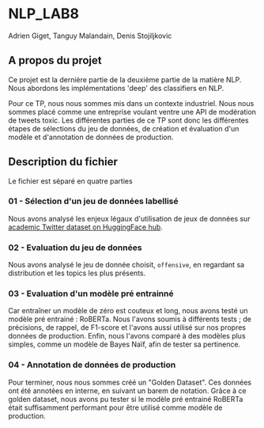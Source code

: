 # NLP_LAB8

Adrien Giget, Tanguy Malandain, Denis Stojiljkovic

## A propos du projet

Ce projet est la dernière partie de la deuxième partie de la matière NLP.
Nous abordons les implémentations 'deep' des classifiers en NLP.

Pour ce TP, nous nous sommes mis dans un contexte industriel.
Nous nous sommes placé comme une entreprise voulant ventre une API de modération
de tweets toxic. 
Les différentes parties de ce TP sont donc les différentes étapes de sélections
du jeu de données, de création et évaluation d'un modèle et d'annotation
de données de production.

## Description du fichier
Le fichier est séparé en quatre parties

### 01 - Sélection d'un jeu de données labellisé

Nous avons analysé les enjeux légaux d'utilisation de jeux de données sur
[academic Twitter dataset on HuggingFace hub](https://huggingface.co/datasets/tweet_eval).

### 02 - Evaluation du jeu de données

Nous avons analysé le jeu de donnée choisit, `offensive`, en regardant sa 
distribution et les topics les plus présents.

### 03 - Evaluation d'un modèle pré entrainné

Car entraîner un modèle de zéro est couteux et long, nous avons testé un modèle 
pré entrainé : RoBERTa.
Nous l'avons soumis à différents tests ; de précisions, de rappel, de F1-score
et l'avons aussi utilisé sur nos propres données de production.
Enfin, nous l'avons comparé à des modèles plus simples, comme un modèle de 
Bayes Naïf, afin de tester sa pertinence.

### 04 - Annotation de données de production

Pour terminer, nous nous sommes créé un "Golden Dataset". Ces données ont été
annotées en interne, en suivant un barem de notation.
Grâce à ce golden dataset, nous avons pu tester si le modèle pré entrainé RoBERTa
était suffisamment performant pour être utilisé comme modèle de production.
